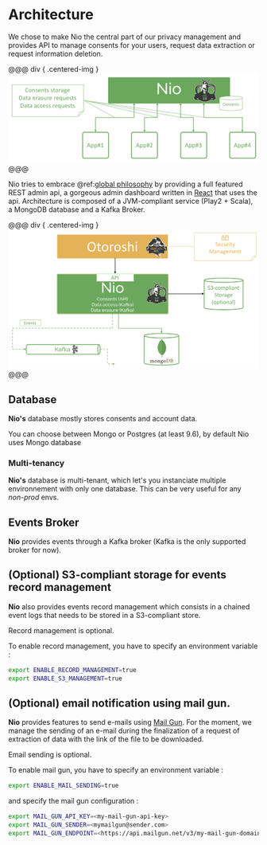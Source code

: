# Architecture

We chose to make Nio the central part of our privacy management and provides API to manage consents for your users, request data extraction or request information deletion. 

@@@ div { .centered-img }
<img src="./img/nio-overview.png" />
@@@


Nio tries to embrace @ref:[global philosophy](./about.md#philosophy) by providing a full featured REST admin api, a gorgeous admin dashboard written in [React](https://reactjs.org/) that uses the api. 
Architecture is composed of a JVM-compliant service (Play2 + Scala), a MongoDB database and a Kafka Broker. 


@@@ div { .centered-img }
<img src="./img/nio-architecture.png" />
@@@

## Database

**Nio's** database mostly stores consents and account data.

You can choose between Mongo or Postgres (at least 9.6), by default Nio uses Mongo database

### Multi-tenancy

**Nio's** database is multi-tenant, which let's you instanciate multiple environnement with only one database. This can be very useful for any *non-prod* envs.

## Events Broker

**Nio** provides events through a Kafka broker (Kafka is the only supported broker for now).

## (Optional) S3-compliant storage for events record management

**Nio** also provides events record management which consists in a chained event logs that needs to be stored in a S3-compliant store.

Record management is optional.

To enable record management, you have to specify an environment variable : 

```sh 
export ENABLE_RECORD_MANAGEMENT=true
export ENABLE_S3_MANAGEMENT=true
```

## (Optional) email notification using mail gun.

**Nio** provides features to send e-mails using [Mail Gun](https://www.mailgun.com/). For the moment, we manage the sending of an e-mail during the finalization of a request of extraction of data with the link of the file to be downloaded.

Email sending is optional.

To enable mail gun, you have to specify an environment variable : 

```sh 
export ENABLE_MAIL_SENDING=true
```

and specify the mail gun configuration :

```sh
export MAIL_GUN_API_KEY=<my-mail-gun-api-key>
export MAIL_GUN_SENDER=<mymailgun@sender.com>
export MAIL_GUN_ENDPOINT=<https://api.mailgun.net/v3/my-mail-gun-domain>
```
